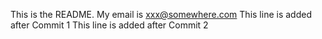 This is the README. My email is xxx@somewhere.com
This line is added after Commit 1
This line is added after Commit 2
